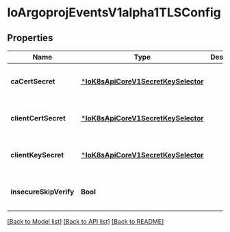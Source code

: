 # IoArgoprojEventsV1alpha1TLSConfig


## Properties
Name | Type | Description | Notes
------------ | ------------- | ------------- | -------------
**caCertSecret** | [***IoK8sApiCoreV1SecretKeySelector**](IoK8sApiCoreV1SecretKeySelector.md) |  | [optional] [default to nothing]
**clientCertSecret** | [***IoK8sApiCoreV1SecretKeySelector**](IoK8sApiCoreV1SecretKeySelector.md) |  | [optional] [default to nothing]
**clientKeySecret** | [***IoK8sApiCoreV1SecretKeySelector**](IoK8sApiCoreV1SecretKeySelector.md) |  | [optional] [default to nothing]
**insecureSkipVerify** | **Bool** |  | [optional] [default to nothing]


[[Back to Model list]](../README.md#models) [[Back to API list]](../README.md#api-endpoints) [[Back to README]](../README.md)



